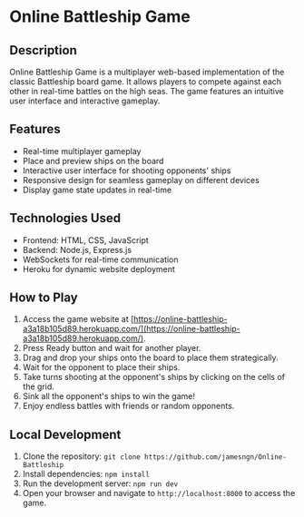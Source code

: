 # Online Battleship Game


## Description

Online Battleship Game is a multiplayer web-based implementation of the classic Battleship board game. It allows players to compete against each other in real-time battles on the high seas. The game features an intuitive user interface and interactive gameplay.

## Features

- Real-time multiplayer gameplay
- Place and preview ships on the board
- Interactive user interface for shooting opponents' ships
- Responsive design for seamless gameplay on different devices
- Display game state updates in real-time

## Technologies Used

- Frontend: HTML, CSS, JavaScript
- Backend: Node.js, Express.js
- WebSockets for real-time communication
- Heroku for dynamic website deployment

## How to Play

1. Access the game website at [https://online-battleship-a3a18b105d89.herokuapp.com/](https://online-battleship-a3a18b105d89.herokuapp.com/).
2. Press Ready button and wait for another player.
4. Drag and drop your ships onto the board to place them strategically.
5. Wait for the opponent to place their ships.
6. Take turns shooting at the opponent's ships by clicking on the cells of the grid.
7. Sink all the opponent's ships to win the game!
8. Enjoy endless battles with friends or random opponents.

## Local Development

1. Clone the repository: `git clone https://github.com/jamesngn/Online-Battleship`
2. Install dependencies: `npm install`
3. Run the development server: `npm run dev`
4. Open your browser and navigate to `http://localhost:8000` to access the game.
